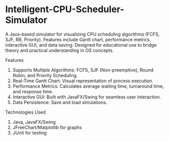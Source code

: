 # Intelligent-CPU-Scheduler-Simulator
A Java-based simulator for visualizing CPU scheduling algorithms (FCFS, SJF, RR, Priority). Features include Gantt chart, performance metrics, interactive GUI, and data saving. Designed for educational use to bridge theory and practical understanding in OS concepts.

Features
1) Supports Multiple Algorithms: FCFS, SJF (Non-preemptive), Round Robin, and Priority Scheduling.
2) Real-Time Gantt Chart: Visual representation of process execution.
3) Performance Metrics: Calculates average waiting time, turnaround time, and response time.
4) Interactive GUI: Built with JavaFX/Swing for seamless user interaction.
5) Data Persistence: Save and load simulations.

Technologies Used
1) Java, JavaFX/Swing
2) JFreeChart/Matplotlib for graphs
3) JUnit for testing
